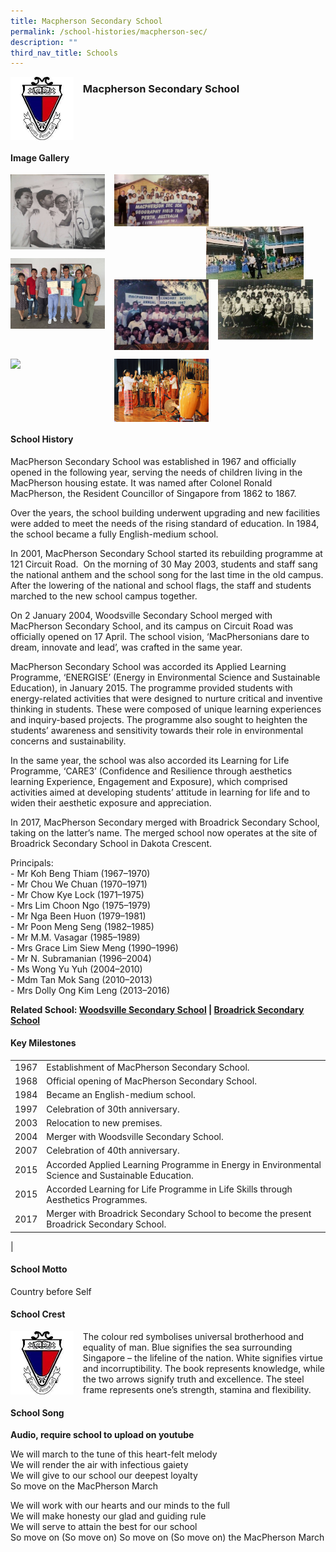 ```yaml
---
title: Macpherson Secondary School
permalink: /school-histories/macpherson-sec/
description: ""
third_nav_title: Schools
---
```

<img src="/images/macphersonsec1.jpg" style="width:20%;margin-right:15px;" align = "left">

### **Macpherson Secondary School**

<br clear="left">

#### **Image Gallery**

<p><a href="https://staging.d1yxymztqoj7qn.amplifyapp.com/images/macphersonsec2.jpg">  
<img src="/images/macphersonsec2.jpg" style="width:30%;margin-right:15px;" align = "left">
</a></p>

<p><a href="https://staging.d1yxymztqoj7qn.amplifyapp.com/images/macphersonsec3.jpg">  
<img src="/images/macphersonsec3.jpg" style="width:30%;margin-right:15px;" align = "left">
</a></p>

<p><a href="https://staging.d1yxymztqoj7qn.amplifyapp.com/images/macphersonsec4.jpg">  
<img src="/images/macphersonsec4.jpg" style="width:31%;margin-right:35px;" align = "right">
</a></p>

<br clear="left">

<p><a href="https://staging.d1yxymztqoj7qn.amplifyapp.com/images/macphersonsec5.jpg">  
<img src="/images/macphersonsec5.jpg" style="width:30%;margin-right:15px;" align = "left">
</a></p>

<p><a href="https://staging.d1yxymztqoj7qn.amplifyapp.com/images/macphersonsec6.jpg">  
<img src="/images/macphersonsec6.jpg" style="width:30%;margin-right:15px;" align = "left">
</a></p>

<p><a href="https://staging.d1yxymztqoj7qn.amplifyapp.com/images/macphersonsec7.jpg">  
<img src="/images/macphersonsec7.jpg" style="width:30%;margin-right:15px;" align = "left">
</a></p>

<br clear="left">

<p><a href="https://staging.d1yxymztqoj7qn.amplifyapp.com/images/macphersonsec8.jpg">  
<img src="/images/macphersonsec8.jpg" style="width:30%;margin-right:15px;" align = "left">
</a></p>

<p><a href="https://staging.d1yxymztqoj7qn.amplifyapp.com/images/macphersonsec9.jpg">  
<img src="/images/macphersonsec9.jpg" style="width:30%;margin-right:15px;" align = "left">
</a></p>

<br clear="left">

#### **School History**
MacPherson Secondary School was established in 1967 and officially opened in the following year, serving the needs of children living in the MacPherson housing estate. It was named after Colonel Ronald MacPherson, the Resident Councillor of Singapore from 1862 to 1867.

Over the years, the school building underwent upgrading and new facilities were added to meet the needs of the rising standard of education. In 1984, the school became a fully English-medium school.

In 2001, MacPherson Secondary School started its rebuilding programme at 121 Circuit Road.  On the morning of 30 May 2003, students and staff sang the national anthem and the school song for the last time in the old campus. After the lowering of the national and school flags, the staff and students marched to the new school campus together.

On 2 January 2004, Woodsville Secondary School merged with MacPherson Secondary School, and its campus on Circuit Road was officially opened on 17 April. The school vision, ‘MacPhersonians dare to dream, innovate and lead’, was crafted in the same year.

MacPherson Secondary School was accorded its Applied Learning Programme, ‘ENERGISE’ (Energy in Environmental Science and Sustainable Education), in January 2015. The programme provided students with energy-related activities that were designed to nurture critical and inventive thinking in students. These were composed of unique learning experiences and inquiry-based projects. The programme also sought to heighten the students’ awareness and sensitivity towards their role in environmental concerns and sustainability.

In the same year, the school was also accorded its Learning for Life Programme, ‘CARE3’ (Confidence and Resilience through aesthetics learning Experience, Engagement and Exposure), which comprised activities aimed at developing students’ attitude in learning for life and to widen their aesthetic exposure and appreciation.

In 2017, MacPherson Secondary merged with Broadrick Secondary School, taking on the latter’s name. The merged school now operates at the site of Broadrick Secondary School in Dakota Crescent.

Principals:<br>
\- Mr Koh Beng Thiam (1967–1970)<br>
\- Mr Chou We Chuan (1970–1971)<br>
\- Mr Chow Kye Lock (1971–1975)<br>
\- Mrs Lim Choon Ngo (1975–1979)<br>
\- Mr Nga Been Huon (1979–1981)<br>
\- Mr Poon Meng Seng (1982–1985)<br>
\- Mr M.M. Vasagar (1985–1989)<br>
\- Mrs Grace Lim Siew Meng (1990–1996)<br>
\- Mr N. Subramanian (1996–2004)<br>
\- Ms Wong Yu Yuh (2004–2010)<br>
\- Mdm Tan Mok Sang (2010–2013)<br>
\- Mrs Dolly Ong Kim Leng (2013–2016)

**Related School: [Woodsville Secondary School](https://staging.d1yxymztqoj7qn.amplifyapp.com/school-histories/woodsville-sec/) | [Broadrick Secondary School](https://staging.d1yxymztqoj7qn.amplifyapp.com/school-histories/broadrick-sec/)**

#### **Key Milestones**

|  |  |
|:---:|---|
| 1967 | Establishment of MacPherson Secondary School. |
| 1968 | Official opening of MacPherson Secondary School. |
| 1984 | Became an English-medium school. |
| 1997 | Celebration of 30th anniversary. |
| 2003 | Relocation to new premises. |
| 2004 | Merger with Woodsville Secondary School. |
| 2007 | Celebration of 40th anniversary. |
| 2015 | Accorded Applied Learning Programme in Energy in Environmental Science and Sustainable Education. |
| 2015 | Accorded Learning for Life Programme in Life Skills through Aesthetics Programmes. |
| 2017 | Merger with Broadrick Secondary School to become the present Broadrick Secondary School. |
|

#### **School Motto**
Country before Self

#### **School Crest**
<img src="/images/macphersonsec1.jpg" style="width:20%;margin-right:15px;" align = "left">

The colour red symbolises universal brotherhood and equality of man. Blue signifies the sea surrounding Singapore – the lifeline of the nation. White signifies virtue and incorruptibility. The book represents knowledge, while the two arrows signify truth and excellence. The steel frame represents one’s strength, stamina and flexibility.

#### **School Song**
**Audio, require school to upload on youtube**

We will march to the tune of this heart-felt melody<br>
We will render the air with infectious gaiety<br>
We will give to our school our deepest loyalty<br>
So move on the MacPherson March

We will work with our hearts and our minds to the full<br>
We will make honesty our glad and guiding rule<br>
We will serve to attain the best for our school<br>
So move on (So move on) So move on (So move on) the MacPherson March
